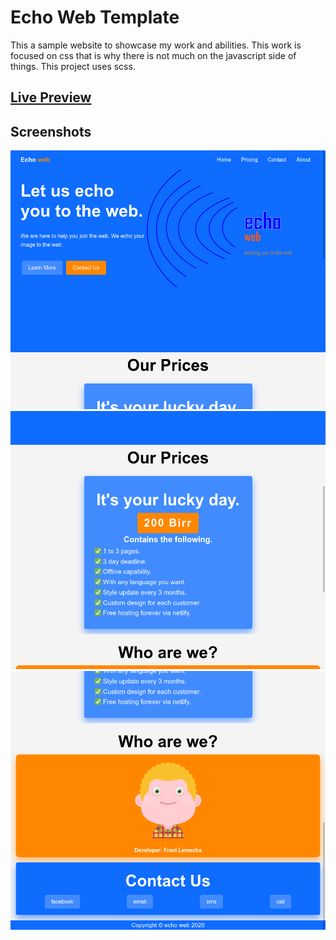 # Echo Web Template

This a sample website to showcase my work and abilities. This work is focused on css that is why there is not much on the javascript side of things.
This project uses scss.

## [Live Preview](https://echo-web.netlify.app/)

## Screenshots

![1](./screenshots/1.png)
![2](./screenshots/2.png)
![3](./screenshots/3.png)
